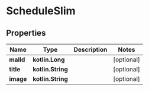 
# ScheduleSlim

## Properties
Name | Type | Description | Notes
------------ | ------------- | ------------- | -------------
**malId** | **kotlin.Long** |  |  [optional]
**title** | **kotlin.String** |  |  [optional]
**image** | **kotlin.String** |  |  [optional]



